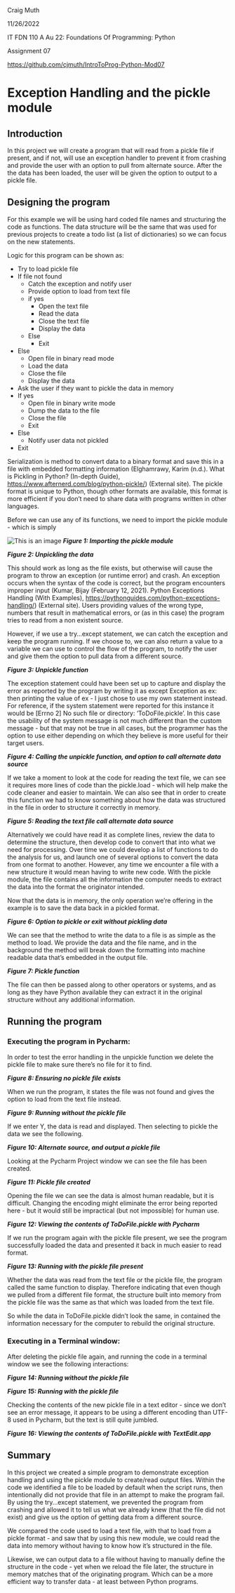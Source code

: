 Craig Muth

11/26/2022

IT FDN 110 A Au 22: Foundations Of Programming: Python

Assignment 07

https://github.com/cjmuth/IntroToProg-Python-Mod07

# Exception Handling and the pickle module

## Introduction

In this project we will create a program that will read from a pickle file if present, and if not, will use an exception handler to prevent it from crashing and provide the user with an option to pull from alternate source.  After the the data has been loaded, the user will be given the option to output to a pickle file.

## Designing the program 

For this example we will be using hard coded file names and structuring the code as functions.  The data structure will be the same that was used for previous projects to create a todo list (a list of dictionaries) so we can focus on the new statements.  

Logic for this program can be shown as:

- Try to load pickle file
- If file not found
  - Catch the exception and notify user
  - Provide option to load from text file
  - if yes
    - Open the text file
    - Read the data
    - Close the text file
    - Display the data
  - Else
    - Exit
- Else
  - Open file in binary read mode
  - Load the data
  - Close the file
  - Display the data
- Ask the user if they want to pickle the data in memory
- If yes
  - Open file in binary write mode
  - Dump the data to the file
  - Close the file
  - Exit
- Else
  - Notify user data not pickled
- Exit

Serialization is method to convert data to a binary format and save this in a file with embedded formatting information (Elghamrawy, Karim (n.d.). What is Pickling in Python? (In-depth Guide), https://www.afternerd.com/blog/python-pickle/) (External site).  The pickle format is unique to Python, though other formats are available, this format is more efficient if you don’t need to share data with programs written in other languages.

Before we can use any of its functions, we need to import the pickle module - which is simply 

![This is an image](/images/figure01.png)
_**Figure 1: Importing the pickle module**_


_**Figure 2: Unpickling the data**_

This should work as long as the file exists, but otherwise will cause the program to throw an exception (or runtime error) and  crash.  An exception occurs when the syntax of the code is correct, but the program encounters improper input (Kumar, Bijay (February 12, 2021). Python Exceptions Handling (With Examples), https://pythonguides.com/python-exceptions-handling/) (External site).  Users providing values of the wrong type, numbers that result in mathematical errors, or (as in this case) the program tries to read from a non existent source.

However, if we use a try…except statement, we can catch the exception and keep the program running.  If we choose to, we can also return a value to a variable we can use to control the flow of the program, to notify the user and give them the option to pull data from a different source.


_**Figure 3: Unpickle function**_

The exception statement could have been set up to capture and display the error as reported by the program by writing it as except Exception as ex: then printing the value of ex - I just chose to use my own statement instead.  For reference, if the system statement were reported for this instance it would be [Errno 2] No such file or directory: ‘ToDoFile.pickle’.  In this case the usability of the system message is not much different than the custom message - but that may not be true in all cases, but the programmer has the option to use either depending on which they believe is more useful for their target users.


_**Figure 4: Calling the unpickle function, and option to call alternate data source**_

If we take a moment to look at the code for reading the text file, we can see it requires more lines of code than the pickle.load - which will help make the code cleaner and easier to maintain.  We can also see that in order to create this function we had to know something about how the data was structured in the file in order to structure it correctly in memory. 


_**Figure 5: Reading the text file call alternate data source**_

Alternatively we could have read it as complete lines, review the data to determine the structure, then develop code to convert that into what we need for processing.  Over time we could develop a list of functions to do the analysis for us, and launch one of several options to convert the data from one format to another.  However, any time we encounter a file with a new structure it would mean having to write new code.  With the pickle module, the file contains all the information the computer needs to extract the data into the format the originator intended.

Now that the data is in memory, the only operation we’re offering in the example is to save the data back in a pickled format.


_**Figure 6: Option to pickle or exit without pickling data**_

We can see that the method to write the data to a file is as simple as the method to load.  We provide the data and the file name, and in the background the method will break down the formatting into machine readable data that’s embedded in the output file. 


_**Figure 7: Pickle function**_

The file can then be passed along to other operators or systems, and as long as they have Python available they can extract it in the original structure without any additional information.

## Running the program

### Executing the program in Pycharm:

In order to test the error handling in the unpickle function we delete the pickle file to make sure there’s no file for it to find.
 
 
_**Figure 8: Ensuring no pickle file exists**_

When we run the program, it states the file was not found and gives the option to load from the text file instead.
 
 
_**Figure 9: Running without the pickle file**_

If we enter Y, the data is read and displayed.  Then selecting to pickle the data we see the following.


_**Figure 10: Alternate source, and output a pickle file**_

Looking at the Pycharm Project window we can see the file has been created.


_**Figure 11: Pickle file created**_ 

Opening the file we can see the data is almost human readable, but it is difficult.  Changing the encoding might eliminate the error being reported here - but it would still be impractical (but not impossible) for human use.
 

_**Figure 12:  Viewing the contents of ToDoFile.pickle with Pycharm**_

If we run the program again with the pickle file present, we see the program successfully loaded the data and presented it back in much easier to read format. 


_**Figure 13: Running with the pickle file present**_

Whether the data was read from the text file or the pickle file, the program called the same function to display.  Therefore indicating that even though we pulled from a different file format, the structure built into memory from the pickle file was the same as that which was loaded from the text file.

So while the data in ToDoFile.pickle didn’t look the same, in contained the information necessary for the computer to rebuild the original structure.

### Executing in a Terminal window:

After deleting the pickle file again, and running the code in a terminal window we see the following interactions:


_**Figure 14: Running without the pickle file**_


_**Figure 15: Running with the pickle file**_

Checking the contents of the new pickle file in a text editor - since we don’t see an error message, it appears to be using a different encoding than UTF-8 used in Pycharm, but the text is still quite jumbled.


_**Figure 16: Viewing the contents of ToDoFile.pickle with TextEdit.app**_

## Summary

In this project we created a simple program to demonstrate exception handling and using the pickle module to create/read output files.  Within the code we identified a file to be loaded by default when the script runs, then intentionally did not provide that file in an attempt to make the program fail.  By using the try…except statement, we prevented the program from crashing and allowed it to tell us what we already knew (that the file did not exist) and give us the option of getting data from a different source.

We compared the code used to load a text file, with that to load from a pickle format - and saw that by using this new module, we could read the data into memory without having to know how it’s structured in the file.  

Likewise, we can output data to a file without having to manually define the structure in the code - yet when we reload the file later, the structure in memory matches that of the originating program.  Which can be a more efficient way to transfer data - at least between Python programs.
